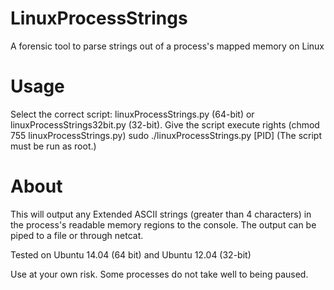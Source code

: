 # LinuxProcessStrings
A forensic tool to parse strings out of a process's mapped memory on Linux

# Usage
Select the correct script: linuxProcessStrings.py (64-bit) or linuxProcessStrings32bit.py (32-bit).
Give the script execute rights (chmod 755 linuxProcessStrings.py)
sudo ./linuxProcessStrings.py [PID]
(The script must be run as root.)

# About
This will output any Extended ASCII strings (greater than 4 characters) in the process's readable memory regions to the console.
The output can be piped to a file or through netcat.

Tested on Ubuntu 14.04 (64 bit) and Ubuntu 12.04 (32-bit)

Use at your own risk. Some processes do not take well to being paused.